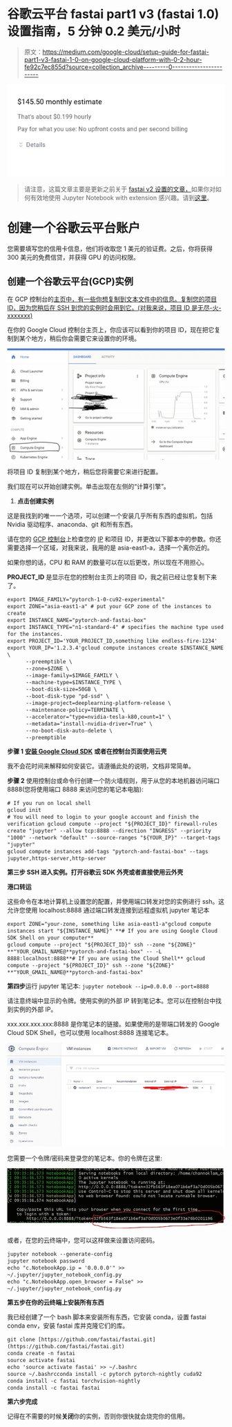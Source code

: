 # 谷歌云平台 fastai part1 v3 (fastai 1.0)设置指南，5 分钟 0.2 美元/小时

> 原文：<https://medium.com/google-cloud/setup-guide-for-fastai-part1-v3-fastai-1-0-on-google-cloud-platform-with-0-2-hour-fe92c7ec855d?source=collection_archive---------0----------------------->

![](img/344db5c290f8573f9d37b7cb15592e34.png)

> 请注意，这篇文章主要是更新之前关于 [fastai v2 设置的文章，](/google-cloud/set-up-google-cloud-gpu-for-fast-ai-45a77fa0cb48)如果你对如何有效地使用 Jupyter Notebook with extension 感兴趣。请到[这里](/google-cloud/set-up-google-cloud-gpu-for-fast-ai-45a77fa0cb48)。

# 创建一个谷歌云平台账户

您需要填写您的信用卡信息，他们将收取您 1 美元的验证费。之后，你将获得 300 美元的免费信贷，并获得 GPU 的访问权限。

## 创建一个谷歌云平台(GCP)实例

在 GCP 控制台的[主页中，有一些你想复制到文本文件中的信息。复制您的项目 ID，因为您稍后在 SSH 到您的实例时会用到它。(对我来说，项目 ID 是无尽-火-xxxxxxx)](https://console.cloud.google.com/)

在你的 Google Cloud 控制台主页上，你应该可以看到你的项目 ID，现在把它复制到某个地方，稍后你会需要它来设置你的环境。

![](img/a141800ae3445b630c05ac01d25b7a04.png)

将项目 ID 复制到某个地方，稍后您将需要它来进行配置。

我们现在可以开始创建实例。单击出现在左侧的“计算引擎”。

1.  **点击创建实例**

这是我找到的唯一一个选项，可以创建一个安装几乎所有东西的虚拟机，包括 Nvidia 驱动程序、anaconda、git 和所有东西。

请在您的 [GCP 控制台](https://console.cloud.google.com)上检查您的 [IP](https://www.google.com/search?q=myip) 和项目 ID，并更改以下脚本中的参数。你还需要选择一个区域，对我来说，我用的是 asia-east1-a，选择一个离你近的。

如果你想的话，CPU 和 RAM 的数量可以在以后更改，所以现在不用担心。

**PROJECT_ID** 是显示在您的控制台主页上的项目 ID，我之前已经让您复制下来了。

```
export IMAGE_FAMILY="pytorch-1-0-cu92-experimental"
export ZONE="asia-east1-a" # put your GCP zone of the instances to create
export INSTANCE_NAME="pytorch-and-fastai-box"
export INSTANCE_TYPE="n1-standard-4" # specifies the machine type used for the instances.
export PROJECT_ID='YOUR_PROJECT_ID,something like endless-fire-1234'
export YOUR_IP='1.2.3.4'gcloud compute instances create $INSTANCE_NAME \
      --preemptible \
      --zone=$ZONE \
      --image-family=$IMAGE_FAMILY \
      --machine-type=$INSTANCE_TYPE \
      --boot-disk-size=50GB \
      --boot-disk-type "pd-ssd" \
      --image-project=deeplearning-platform-release \
      --maintenance-policy=TERMINATE \
      --accelerator="type=nvidia-tesla-k80,count=1" \
      --metadata="install-nvidia-driver=True" \
      --no-boot-disk-auto-delete \
      --preemptible
```

**步骤 1** [**安装 Google Cloud SDK**](https://cloud.google.com/sdk/) **或者在控制台页面使用云壳**

我不会花时间来解释如何安装它。请遵循此处的说明，文档非常简单。

**步骤 2**
使用控制台或命令行创建一个防火墙规则，用于从您的本地机器访问端口 8888(您将使用端口 8888 来访问您的笔记本电脑):

```
# If you run on local shell
gcloud init
# You will need to login to your google account and finish the verification gcloud compute --project "${PROJECT_ID}" firewall-rules create "jupyter" --allow tcp:8888 --direction "INGRESS" --priority "1000" --network "default" --source-ranges "${YOUR_IP}" --target-tags "jupyter"
gcloud compute instances add-tags "pytorch-and-fastai-box" --tags jupyter,https-server,http-server
```

**第三步 SSH 进入实例。打开谷歌云 SDK 外壳或者直接使用云外壳**

**港口转运**

这些命令在本地计算机上设置您的配置，并使用端口转发对您的实例进行 ssh。这允许您使用 localhost:8888 通过端口转发连接到远程虚拟机 jupyter 笔记本

```
export ZONE="your-zone, something like asia-east1-a"gcloud compute instances start "${INSTANCE_NAME}" **# If you are using Google Cloud SDK Shell on your computer**
gcloud compute --project "${PROJECT_ID}" ssh --zone "${ZONE}" **"YOUR_GMAIL_NAME@**pytorch-and-fastai-box" -- -L 8888:localhost:8888**# If you are using the Cloud Shell** gcloud compute --project "${PROJECT_ID}" ssh --zone "${ZONE}" **"YOUR_GMAIL_NAME@**pytorch-and-fastai-box"
```

**第四步**运行 jupyter 笔记本:
`jupyter notebook --ip=0.0.0.0 --port=8888`

请注意终端中显示的令牌。使用实例的外部 IP 转到笔记本。您可以在控制台中找到实例的外部 IP。

xxx.xxx.xxx.xxx:8888 是你笔记本的链接。如果使用的是带端口转发的 Google Cloud SDK Shell，也可以使用 localhost:8888 连接笔记本。

![](img/38e9c02ee21075b6417f6f7aa2c65cf2.png)

您需要一个令牌/密码来登录您的笔记本。你的令牌在这里:

![](img/a60d39a6553d0f479886571dcd5bdca4.png)

或者，在您的云终端中，您可以这样做来设置访问密码。

```
jupyter notebook --generate-config
jupyter notebook password
echo "c.NotebookApp.ip = '0.0.0.0'" >> ~/.jupyter/jupyter_notebook_config.py 
echo "c.NotebookApp.open_browser = False" >> ~/.jupyter/jupyter_notebook_config.py
```

**第五步在你的云终端上安装所有东西**

我已经创建了一个 bash 脚本来安装所有东西，它安装 conda，设置 fastai conda env，安装 fastai 库并克隆它们的库。

```
git clone [https://github.com/fastai/fastai.git](https://github.com/fastai/fastai.git)
conda create -n fastai 
source activate fastai
echo 'source activate fastai' >> ~/.bashrc
source ~/.bashrcconda install -c pytorch pytorch-nightly cuda92
conda install -c fastai torchvision-nightly
conda install -c fastai fastai
```

**第六步完成**

记得在不需要的时候**关闭**你的实例，否则你很快就会烧完你的信用。